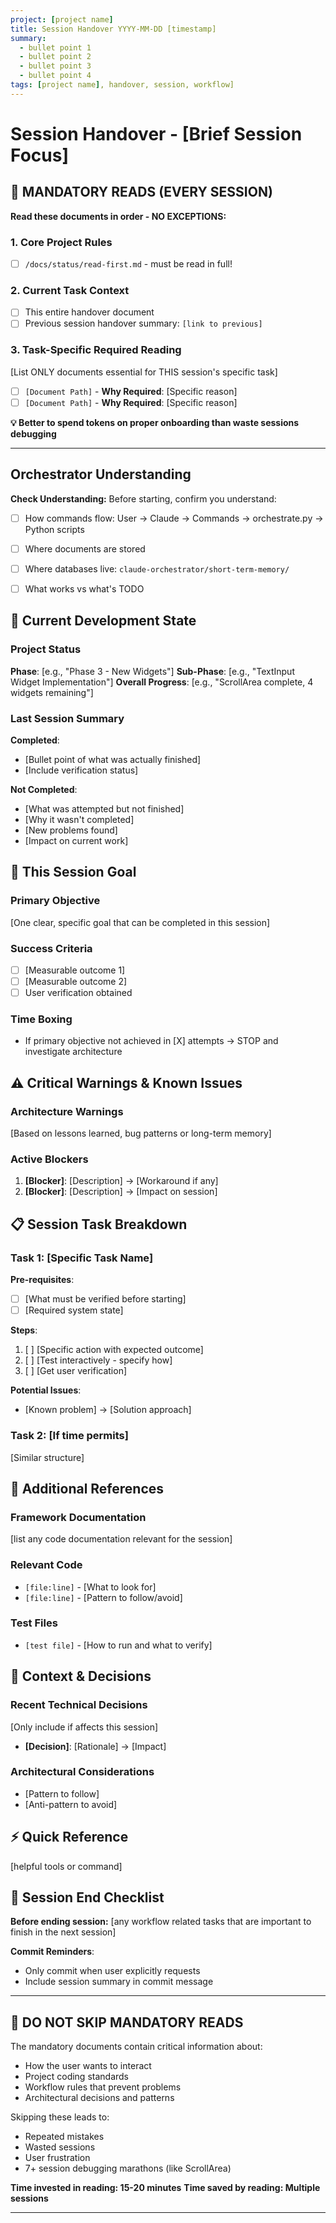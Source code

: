 ```yaml
---
project: [project name]
title: Session Handover YYYY-MM-DD [timestamp]
summary:
  - bullet point 1
  - bullet point 2
  - bullet point 3
  - bullet point 4
tags: [project name], handover, session, workflow]
---
```


# Session Handover - [Brief Session Focus]

## 🔴 MANDATORY READS (EVERY SESSION)

**Read these documents in order - NO EXCEPTIONS:**

### 1. Core Project Rules 
- [ ] `/docs/status/read-first.md` - must be read in full!

### 2. Current Task Context
- [ ] This entire handover document
- [ ] Previous session handover summary: `[link to previous]`

### 3. Task-Specific Required Reading
[List ONLY documents essential for THIS session's specific task]
- [ ] `[Document Path]` - **Why Required**: [Specific reason]
- [ ] `[Document Path]` - **Why Required**: [Specific reason]

**💡 Better to spend tokens on proper onboarding than waste sessions debugging**

---

## Orchestrator Understanding
**Check Understanding:**
Before starting, confirm you understand:
- [ ] How commands flow: User → Claude → Commands → orchestrate.py → Python scripts
- [ ] Where documents are stored 
- [ ] Where databases live: `claude-orchestrator/short-term-memory/`
- [ ] What works vs what's TODO


## 📍 Current Development State

### Project Status
**Phase**: [e.g., "Phase 3 - New Widgets"]
**Sub-Phase**: [e.g., "TextInput Widget Implementation"]
**Overall Progress**: [e.g., "ScrollArea complete, 4 widgets remaining"]

### Last Session Summary
**Completed**:
- [Bullet point of what was actually finished]
- [Include verification status]

**Not Completed**:
- [What was attempted but not finished]
- [Why it wasn't completed]
- [New problems found]
- [Impact on current work]


## 🎯 This Session Goal

### Primary Objective
[One clear, specific goal that can be completed in this session]

### Success Criteria
- [ ] [Measurable outcome 1]
- [ ] [Measurable outcome 2]
- [ ] User verification obtained

### Time Boxing
- If primary objective not achieved in [X] attempts → STOP and investigate architecture

## ⚠️ Critical Warnings & Known Issues

### Architecture Warnings
[Based on lessons learned, bug patterns or long-term memory]

### Active Blockers
1. **[Blocker]**: [Description] → [Workaround if any]
2. **[Blocker]**: [Description] → [Impact on session]

## 📋 Session Task Breakdown

### Task 1: [Specific Task Name]
**Pre-requisites**:
- [ ] [What must be verified before starting]
- [ ] [Required system state]

**Steps**:
1. [ ] [Specific action with expected outcome]
2. [ ] [Test interactively - specify how]
3. [ ] [Get user verification]

**Potential Issues**:
- [Known problem] → [Solution approach]

### Task 2: [If time permits]
[Similar structure]

## 🔗 Additional References

### Framework Documentation
[list any code documentation relevant for the session]

### Relevant Code
- `[file:line]` - [What to look for]
- `[file:line]` - [Pattern to follow/avoid]

### Test Files
- `[test file]` - [How to run and what to verify]

## 💭 Context & Decisions

### Recent Technical Decisions
[Only include if affects this session]
- **[Decision]**: [Rationale] → [Impact]

### Architectural Considerations
- [Pattern to follow]
- [Anti-pattern to avoid]

## ⚡ Quick Reference
[helpful tools or command]


## 🏁 Session End Checklist

**Before ending session:**
[any workflow related tasks that are important to finish in the next session]

**Commit Reminders**:
- Only commit when user explicitly requests
- Include session summary in commit message

---

## 🚨 DO NOT SKIP MANDATORY READS

The mandatory documents contain critical information about:
- How the user wants to interact
- Project coding standards
- Workflow rules that prevent problems
- Architectural decisions and patterns

Skipping these leads to:
- Repeated mistakes
- Wasted sessions
- User frustration
- 7+ session debugging marathons (like ScrollArea)

**Time invested in reading: 15-20 minutes**
**Time saved by reading: Multiple sessions**

---
